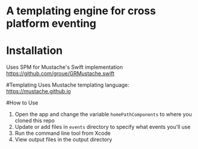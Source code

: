 # A templating engine for cross platform eventing

# Installation
Uses SPM for Mustache's Swift implementation
https://github.com/groue/GRMustache.swift

#Templating
Uses Mustache templating language:
https://mustache.github.io

#How to Use
1. Open the app and change the variable ```homePathComponents``` to where you cloned this repo
2. Update or add files in ```events``` directory to specify what events you'll use
3. Run the command line tool from Xcode
4. View output files in the output directory
